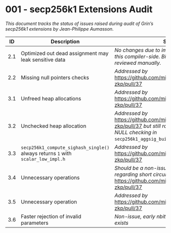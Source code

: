 # 001 - secp256k1 Extensions Audit

_This document tracks the status of issues raised during audit of Grin’s secp256k1 extensions by Jean-Philippe Aumasson._

| ID | Description | Status |
|---|---|---|
| 2.1 | Optimized out dead assignment may leak sensitive data | _No changes due to impossibility of enforcing this compiler-side. Binary still needs to be reviewed manually._ |
| 2.2 | Missing null pointers checks   | _Addressed by_ https://github.com/mimblewimble/secp256k1-zkp/pull/37 |
| 3.1 | Unfreed heap allocations | _Addressed by_ https://github.com/mimblewimble/secp256k1-zkp/pull/37 |
| 3.2 | Unchecked heap allocation | _Addressed by_ https://github.com/mimblewimble/secp256k1-zkp/pull/37 _but still room for improvement for NULL checking in_ `secp256k1_aggsig_build_scratch_and_verify()`. |
| 3.3 | `secp256k1_compute_sighash_single()` always returns `1` with `scalar_low_impl.h` | _Addressed by_ https://github.com/mimblewimble/secp256k1-zkp/pull/37 |
| 3.4 | Unnecessary operations | _Should be a non-issue. See comments regarding short circuiting behaviour in_ https://github.com/mimblewimble/secp256k1-zkp/pull/37 |
| 3.5 | Unnecessary operation | _Addressed by_ https://github.com/mimblewimble/secp256k1-zkp/pull/37 |
| 3.6 | Faster rejection of invalid parameters | _Non-issue, early nbit parameter check already exists_ |
